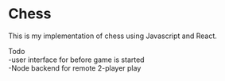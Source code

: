 # Chess

This is my implementation of chess using Javascript and React.

Todo   
-user interface for before game is started  
-Node backend for remote 2-player play  
